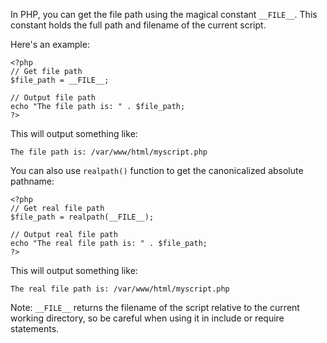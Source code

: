 In PHP, you can get the file path using the magical constant `__FILE__`. This constant holds the full path and filename of the current script.

Here's an example:

```
<?php
// Get file path
$file_path = __FILE__;

// Output file path
echo "The file path is: " . $file_path;
?>
```

This will output something like:

```
The file path is: /var/www/html/myscript.php
```

You can also use `realpath()` function to get the canonicalized absolute pathname:

```
<?php
// Get real file path
$file_path = realpath(__FILE__);

// Output real file path
echo "The real file path is: " . $file_path;
?>
```

This will output something like:

```
The real file path is: /var/www/html/myscript.php
```

Note: `__FILE__` returns the filename of the script relative to the current working directory, so be careful when using it in include or require statements.